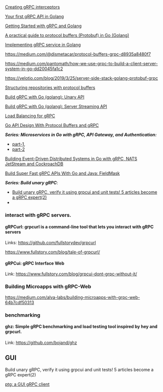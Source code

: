 [Creating gRPC interceptors](https://dev.to/davidsbond/golang-creating-grpc-interceptors-5el5)

[Your first gRPC API in Golang](https://medium.com/@tj.ruesch/your-first-grpc-api-in-golang-d277d684b84e)

[Getting Started with gRPC and Golang](https://medium.com/@tj.ruesch/getting-started-with-grpc-and-golang-45407211f04d)

[A practical guide to protocol buffers (Protobuf) in Go (Golang)](http://www.minaandrawos.com/2014/05/27/practical-guide-protocol-buffers-protobuf-go-golang/)

[Implementing gRPC service in Golang](https://toolbox.kurio.co.id/implementing-grpc-service-in-golang-afb9e05c0064)

https://medium.com/@dismetacar/protocol-buffers-grpc-d8935a8480f7

https://medium.com/pantomath/how-we-use-grpc-to-build-a-client-server-system-in-go-dd20045fa1c2

https://velotio.com/blog/2019/3/25/server-side-stack-golang-protobuf-grpc

[Structuring repositories with protocol buffers](https://dev.to/davidsbond/golang-structuring-repositories-with-protocol-buffers-3012)

[Build gRPC with Go (golang): Unary API](https://bangadam-dev.medium.com/build-grpc-with-go-golang-unary-api-df6c6a38c30a)

[Build gRPC with Go (golang): Server Streaming API](https://towardsdev.com/build-grpc-with-go-golang-server-streaming-api-83113e8627dc)

[Load Balancing for gRPC](https://medium.com/devops-deepdive/load-balancing-for-grpc-8fe2d9b7c262)

[Go API Design With Protocol Buffers and gRPC](https://betterprogramming.pub/go-api-design-with-protocol-buffers-and-grpc-991838e4852b)

***Series: Microservices in Go with gRPC, API Gateway, and Authentication:***
- [part-1](https://levelup.gitconnected.com/microservices-with-go-grpc-api-gateway-and-authentication-part-1-2-393ad9fc9d30), 
- [part-2](https://levelup.gitconnected.com/microservices-in-go-with-grpc-api-gateway-and-authentication-ba36cc32d167)

[Building Event-Driven Distributed Systems in Go with gRPC, NATS JetStream and CockroachDB](https://shijuvar.medium.com/building-event-driven-distributed-systems-in-go-with-grpc-nats-jetstream-and-cockroachdb-c4b899c8636d)

[Build Super Fast gRPC APIs With Go and Java: FieldMask](https://betterprogramming.pub/grpc-fieldmask-only-request-for-needed-data-build-super-fast-apis-example-with-golang-and-8953089e88a3)

***Series: Build unary gRPC***:
- [Build unary gRPC, verify it using grpcui and unit tests! 5 articles become a gRPC expert(2)](https://medium.com/@ramseyjiang_22278/unary-grpc-implement-using-golang-and-unit-tests-5-posts-learn-grpc-from-scratch-2-607fe74e7922)
- 

### interact with gRPC servers. 

#### gRPCurl: grpcurl is a command-line tool that lets you interact with gRPC servers

Links: https://github.com/fullstorydev/grpcurl

https://www.fullstory.com/blog/tale-of-grpcurl/

#### gRPCui: gRPC Interface Web

Link: https://www.fullstory.com/blog/grpcui-dont-grpc-without-it/

### Building Microapps with gRPC-Web

https://medium.com/alva-labs/building-microapps-with-grpc-web-64b7cdf50313

### benchmarking

#### ghz: Simple gRPC benchmarking and load testing tool inspired by hey and grpcurl.

Link: https://github.com/bojand/ghz

## GUI

Build unary gRPC, verify it using grpcui and unit tests! 5 articles become a gRPC expert(2)

[ptg: a GUI gRPC client](https://medium.com/@crossoverjie/ptg-a-gui-grpc-client-fcade3bfc902)



